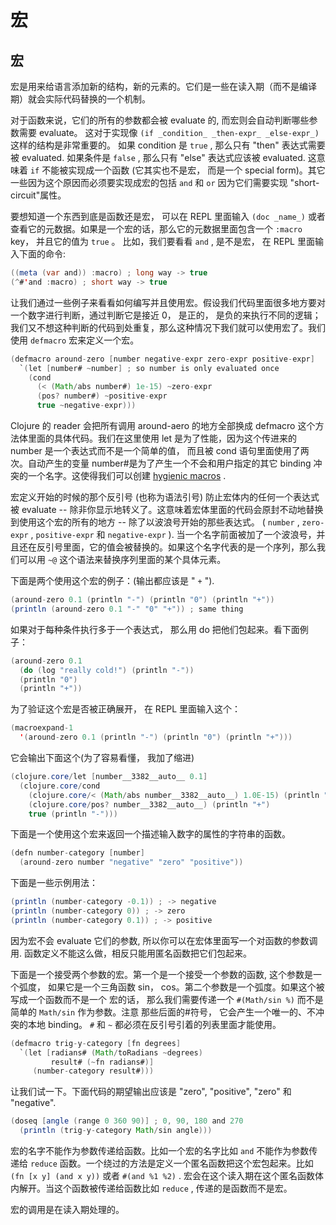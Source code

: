 # 宏

## 宏

宏是用来给语言添加新的结构，新的元素的。它们是一些在读入期（而不是编译期）就会实际代码替换的一个机制。

对于函数来说，它们的所有的参数都会被 evaluate 的, 而宏则会自动判断哪些参数需要 evaluate。 这对于实现像 `(if _condition_ _then-expr_ _else-expr_)` 这样的结构是非常重要的。 如果 condition 是 `true` , 那么只有 "then" 表达式需要被 evaluated. 如果条件是 `false` , 那么只有 "else" 表达式应该被 evaluated. 这意味着 `if` 不能被实现成一个函数 (它其实也不是宏， 而是一个 special form)。其它一些因为这个原因而必须要实现成宏的包括 `and` 和 `or` 因为它们需要实现 "short-circuit"属性。

要想知道一个东西到底是函数还是宏， 可以在 REPL 里面输入 `(doc _name_)` 或者查看它的元数据。如果是一个宏的话，那么它的元数据里面包含一个 `:macro` key， 并且它的值为 `true` 。 比如，我们要看看 `and` , 是不是宏， 在 REPL 里面输入下面的命令:

```java
((meta (var and)) :macro) ; long way -> true
(^#'and :macro) ; short way -> true 
```

让我们通过一些例子来看看如何编写并且使用宏。假设我们代码里面很多地方要对一个数字进行判断，通过判断它是接近 0， 是正的， 是负的来执行不同的逻辑；我们又不想这种判断的代码到处重复，那么这种情况下我们就可以使用宏了。我们使用 `defmacro` 宏来定义一个宏。

```java
(defmacro around-zero [number negative-expr zero-expr positive-expr]
  `(let [number# ~number] ; so number is only evaluated once
    (cond
      (< (Math/abs number#) 1e-15) ~zero-expr
      (pos? number#) ~positive-expr
      true ~negative-expr))) 
```

Clojure 的 reader 会把所有调用 around-aero 的地方全部换成 defmacro 这个方法体里面的具体代码。我们在这里使用 let 是为了性能，因为这个传进来的 number 是一个表达式而不是一个简单的值， 而且被 cond 语句里面使用了两次。自动产生的变量 number#是为了产生一个不会和用户指定的其它 binding 冲突的一个名字。这使得我们可以创建 [hygienic macros](http://en.wikipedia.org/wiki/Hygienic_macros) .

宏定义开始的时候的那个反引号 (也称为语法引号) 防止宏体内的任何一个表达式被 evaluate -- 除非你显示地转义了。这意味着宏体里面的代码会原封不动地替换到使用这个宏的所有的地方 -- 除了以波浪号开始的那些表达式。 ( `number` , `zero-expr` , `positive-expr` 和 `negative-expr` ). 当一个名字前面被加了一个波浪号，并且还在反引号里面，它的值会被替换的。如果这个名字代表的是一个序列，那么我们可以用 `~@` 这个语法来替换序列里面的某个具体元素。

下面是两个使用这个宏的例子：(输出都应该是 " `+` ").

```java
(around-zero 0.1 (println "-") (println "0") (println "+"))
(println (around-zero 0.1 "-" "0" "+")) ; same thing 
```

如果对于每种条件执行多于一个表达式， 那么用 do 把他们包起来。看下面例子：

```java
(around-zero 0.1
  (do (log "really cold!") (println "-"))
  (println "0")
  (println "+")) 
```

为了验证这个宏是否被正确展开， 在 REPL 里面输入这个：

```java
(macroexpand-1
  '(around-zero 0.1 (println "-") (println "0") (println "+"))) 
```

它会输出下面这个(为了容易看懂， 我加了缩进)

```java
(clojure.core/let [number__3382__auto__ 0.1]
  (clojure.core/cond
    (clojure.core/< (Math/abs number__3382__auto__) 1.0E-15) (println "0")
    (clojure.core/pos? number__3382__auto__) (println "+")
    true (println "-"))) 
```

下面是一个使用这个宏来返回一个描述输入数字的属性的字符串的函数。

```java
(defn number-category [number]
  (around-zero number "negative" "zero" "positive")) 
```

下面是一些示例用法：

```java
(println (number-category -0.1)) ; -> negative
(println (number-category 0)) ; -> zero
(println (number-category 0.1)) ; -> positive 
```

因为宏不会 evaluate 它们的参数, 所以你可以在宏体里面写一个对函数的参数调用. 函数定义不能这么做，相反只能用匿名函数把它们包起来。

下面是一个接受两个参数的宏。第一个是一个接受一个参数的函数, 这个参数是一个弧度， 如果它是一个三角函数 sin， cos。第二个参数是一个弧度。如果这个被写成一个函数而不是一个 宏的话， 那么我们需要传递一个 `#(Math/sin %)` 而不是简单的 `Math/sin` 作为参数。注意 那些后面的#符号， 它会产生一个唯一的、不冲突的本地 binding。 `#` 和 `~` 都必须在反引号引着的列表里面才能使用。

```java
(defmacro trig-y-category [fn degrees]
  `(let [radians# (Math/toRadians ~degrees)
         result# (~fn radians#)]
     (number-category result#))) 
```

让我们试一下。下面代码的期望输出应该是 "zero", "positive", "zero" 和 "negative".

```java
(doseq [angle (range 0 360 90)] ; 0, 90, 180 and 270
  (println (trig-y-category Math/sin angle))) 
```

宏的名字不能作为参数传递给函数。比如一个宏的名字比如 `and` 不能作为参数传递给 `reduce` 函数。一个绕过的方法是定义一个匿名函数把这个宏包起来。比如 `(fn [x y] (and x y))` 或者 `#(and %1 %2)` . 宏会在这个读入期在这个匿名函数体内解开。当这个函数被传递给函数比如 `reduce` , 传递的是函数而不是宏。

宏的调用是在读入期处理的。